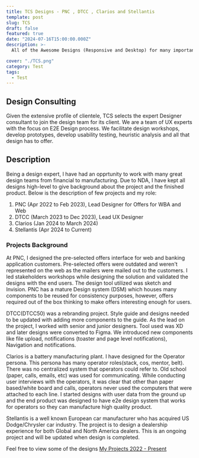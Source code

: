 ```yaml
---
title: TCS Designs - PNC , DTCC , Clarios and Stellantis
template: post
slug: TCS
draft: false
featured: true
date: "2024-07-16T15:00:00.000Z"
description: >-
  All of the Awesome Designs (Responsive and Desktop) for many important clients

cover: "./TCS.png"
category: Test
tags:
  - Test
---
```


## Design Consulting

Given the extensive profile of clientele, TCS selects the expert Designer consultant to join the design team for its client. We are a team of UX experts with the focus on E2E Design process. We facilitate design workshops, develop prototypes, develop usability testing, heuristic analysis and all that design has to offer.

## Description

Being a design expert, I have had an opprtunity to work with many great design teams from financial to manufacturing. Due to NDA, I have kept all designs high-level to give background about the project and the finished product. Below is the description of few projects and my role:

<ol>
<li>PNC (Apr 2022 to Feb 2023), Lead Designer for Offers for WBA and Web </li>
<li>DTCC (March 2023 to Dec 2023), Lead UX Designer </li>
<li>Clarios (Jan 2024 to March 2024)</li>
<li>Stellantis (Apr 2024 to Current)</li>
</ol>

### Projects Background

At PNC, I designed the pre-selected offers interface for web and banking application customers. Pre-selected offers were outdated and weren't represented on the web as the mailers were mailed out to the customers. I led stakeholders workshops while designing the solution and validated the designs with the end users. The design tool utilized was sketch and Invision. PNC has a mature Design system (DSM) which houses many components to be reused for consistency purposes, however, offers required out of the box thinking to make offers interesting enough for users.

DTCC(DTCC50) was a rebranding project. Style guide and designs needed to be updated with adding more components to the guide. As the lead on the project, I worked with senior and junior designers. Tool used was XD and later designs were converted to Figma. We introduced new components like file upload, notifications (toaster and page level notifications), Navigation and notifications.

Clarios is a battery manufacturing plant. I have designed for the Operator persona. This persona has many operator roles(stack, cos, mentor, belt). There was no centralized system that operators could refer to. Old school (paper, calls, emails, etc) was used for communicating. While conducting user interviews with the operators, it was clear that other than paper based/white board and calls, operators never used the computers that were attached to each line. I started designs with user data from the ground up and the end product was designed to have e2e design system that works for operators so they can manufacture high quality product.

Stellantis is a well known European car manufacturer who has acquired US Dodge/Chrysler car industry. The project is to design a dealership experience for both Global and North America dealers. This is an ongoing project and will be updated when design is completed.

Feel free to view some of the designs <a href="https://www.figma.com/design/IzidIlQNitVbmqoIbVPl5D/My-Projects?node-id=453-4390&t=qqt1MFE41QpTE2Sb-1"> My Projects 2022 - Present</a>
